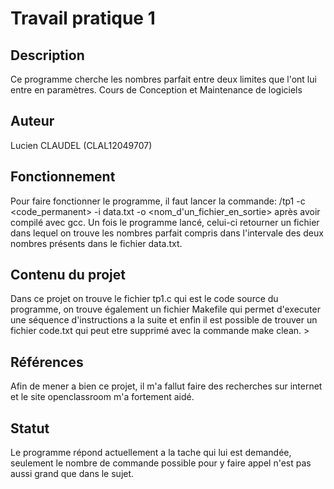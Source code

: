  # Travail pratique 1

   ## Description

   Ce programme cherche les nombres parfait entre deux limites que l'ont lui entre en paramètres.
   Cours de Conception et Maintenance de logiciels

   ## Auteur

   Lucien CLAUDEL (CLAL12049707)

   ## Fonctionnement

   Pour faire fonctionner le programme, il faut lancer la commande: /tp1 -c <code_permanent> -i data.txt -o <nom_d'un_fichier_en_sortie> après avoir compilé avec gcc.
   Un fois le programme lancé, celui-ci retourner un fichier dans lequel on trouve les nombres parfait compris dans l'intervale des deux nombres présents dans le fichier data.txt.



   ## Contenu du projet

   Dans ce projet on trouve le fichier tp1.c qui est le code source du  programme, on trouve également un fichier Makefile qui permet d'executer une séquence d'instructions a la suite et enfin il est possible de trouver un fichier code.txt  qui peut etre supprimé avec la commande make clean. >

   ## Références

   Afin de mener a bien ce projet, il m'a fallut faire des recherches sur internet et le site openclassroom m'a fortement aidé.

   ## Statut

   Le programme répond actuellement a la tache qui lui est demandée, seulement le nombre de commande possible pour y faire appel n'est pas aussi grand que dans le sujet.

